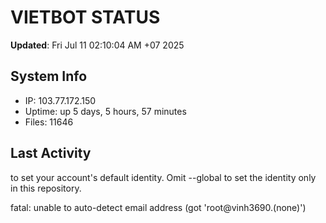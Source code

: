 # VIETBOT STATUS
**Updated**: Fri Jul 11 02:10:04 AM +07 2025

## System Info
- IP: 103.77.172.150
- Uptime: up 5 days, 5 hours, 57 minutes
- Files: 11646

## Last Activity

to set your account's default identity.
Omit --global to set the identity only in this repository.

fatal: unable to auto-detect email address (got 'root@vinh3690.(none)')
